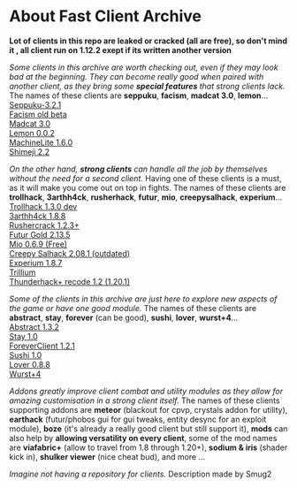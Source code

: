 # About Fast Client Archive

**Lot of clients in this repo are leaked or cracked (all are free), so don't mind it , all client run on 1.12.2 exept if its written another version** <br>

_Some clients in this archive are worth checking out, even if they may look bad at the beginning. They can become really good when paired with another client, as they bring some **special features** that strong clients lack._ The names of these clients are **seppuku**, **facism**, **madcat 3.0**, **lemon**... <br>
<a href="https://github.com/seppukudevelopment/seppuku/releases/download/3.2.1/seppuku-3.2.1.jar" download>Seppuku-3.2.1</a><br>
<a
href="https://github.com/Smug2f/Stuff-for-archive/releases/download/stay/Facism.client.-.beta.jar" download>Facism old beta</a><br>
<a
href="https://github.com/KgDW/MadCat-deobf-decomp-buildable/releases/download/3.0/MadCat-3.0-obf.jar" dowload>Madcat 3.0</a><br>
<a
href="https://github.com/MikuSoCute/Lemon-public/releases/download/Release/lemonclient_v0.0.2.jar" dowload>Lemon 0.0.2</a><br>
<a
href="https://github.com/RabiesDev/machine-lite/releases/download/v1.6.0/MachineLite.jar" dowload>MachineLite 1.6.0 </a><br>
<a
href="https://github.com/enokitoraisu/ShimejiClient-Public/releases/download/latest-2.2/shimeji-2.2.jar" dowload>Shimeji 2.2</a><br>

_On the other hand, **strong clients** can handle all the job by themselves without the need for a second client._ Having one of these clients is a must, as it will make you come out on top in fights. The names of these clients are **trollhack**, **3arthh4ck**, **rusherhack**, **futur**, **mio**, **creepysalhack**, **experium**... <br>
<a
href="https://cdn.discordapp.com/attachments/1084352566592294912/1137277930632917052/TrollHack-1.3.0-nightly-322aa8c.jar" dowload>Trollhack 1.3.0 dev</a><br>
<a
href="https://github.com/3arthh4ckDevelopment/3arthh4ck-Client/releases/download/1.8.8/3arthh4ck-1.8.8-release.jar" dowload>3arthh4ck 1.8.8</a><br>
<a
href="https://crystalpvp.ru/rusherhack/rushercrack.jar" dowload>Rushercrack 1.2.3+</a><br>
<a
href="https://crystalpvp.ru/future/Installer.jar" dowload>Futur Gold 2.13.5</a><br>
<a
href="https://github.com/asphyxia1337/mioclient-me/releases/download/d/mio-new-release.jar" dowload>Mio 0.6.9 (Free)</a><br>
<a
href="https://github.com/CreepyOrb924/creepy-salhack/releases/download/v2.08.1/creepy-salhack-2.08.1.jar" dowload>Creepy Salhack 2.08.1 (outdated)</a><br>
<a
href="https://github.com/3000IQPlay/Experium/releases/download/1.8.7/Experium.gang.jar" dowload>Experium 1.8.7</a><br>
<a
href="https://github.com/Smug2f/Stuff-for-archive/releases/download/stay/Trillium-b1.8.5-release.jar" dowload>Trillium</a><br>
<a
href="https://github.com/Pan4ur/ThunderHack-Recode/releases/download/1.2b70823/thunderhack-1.2.jar" dowload>Thunderhack+ recode 1.2 (1.20.1)</a><br>

_Some of the clients in this archive are just here to explore new aspects of the game or have one good module._ The names of these clients are **abstract**, **stay**, **forever** (can be good), **sushi**, **lover**, **wurst+4**... <br>
<a
href="https://github.com/WMSGaming/Abstract-1.12.2/releases/download/Public/abstract-v1.3.2.jar" dowload>Abstract 1.3.2</a><br>
<a
href="https://github.com/Smug2f/Stuff-for-archive/releases/download/stay/STAY.Latest.jar" dowload>Stay 1.0</a><br>
<a
href="https://github.com/h1tm4nqq/ForeverClient-leak/releases/download/1.2.1/ForeverClient-Leak-1.2.1.jar" dowload>ForeverClient 1.2.1</a><br>
<a
href="https://github.com/Toshimichi0915/sushi-client/releases/download/1.0/sushi.jar" dowload>Sushi 1.0</a><br>
<a
href="https://github.com/DoNhutTann/Lover-public/releases/download/v0.8.0/lov3r.jar" dowload>Lover 0.8.8</a><br>
<a
href="https://github.com/Smug2f/Stuff-for-archive/releases/download/stay/wurst-plus-four-0.0.1-release.jar" dowload>Wurst+4</a><br>

_Addons greatly improve client combat and utility modules as they allow for amazing customisation in a strong client itself._ The names of these clients supporting addons are **meteor** (blackout for cpvp, crystals addon for utility), **earthack** (futur/phobos gui for gui tweaks, entity desync for an exploit module), **boze** (it's already a really good client but still support it), **mods** can also help by **allowing versatility on every client**, some of the mod names are **viafabric+** (allow to travel from 1.8 through 1.20+), **sodium & iris** (shader kick in), **shulker viewer** (nice cheat bud), and more ...<br>

_Imagine not having a repository for clients._
Description made by Smug2


